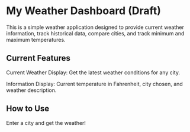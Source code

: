 # My Weather Dashboard (Draft)

This is a simple weather application designed to provide current weather information, track historical data, compare cities, and track minimum and maximum temperatures. 

## Current Features

Current Weather Display: Get the latest weather conditions for any city.

Information Display: Current temperature in Fahrenheit, city chosen, and weather description.

## How to Use

Enter a city and get the weather!